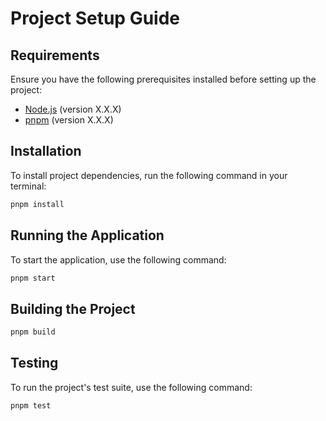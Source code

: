 # Project Setup Guide

## Requirements

Ensure you have the following prerequisites installed before setting up the project:

- [Node.js](https://nodejs.org/) (version X.X.X)
- [pnpm](https://pnpm.io/) (version X.X.X)

## Installation

To install project dependencies, run the following command in your terminal:

```bash
pnpm install
```

## Running the Application

To start the application, use the following command:

```bash
pnpm start
```


## Building the Project

```bash
pnpm build
```

## Testing
To run the project's test suite, use the following command:

```bash
pnpm test
```
